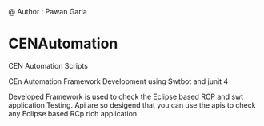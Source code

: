 @ Author : Pawan Garia

CENAutomation
=============

CEN Automation Scripts 

CEn Automation Framework Development using Swtbot and junit 4 

Developed Framework is used to check the Eclipse based RCP and swt application Testing.
Api are so desigend that you can use the apis to check any Eclipse based RCp rich application.

